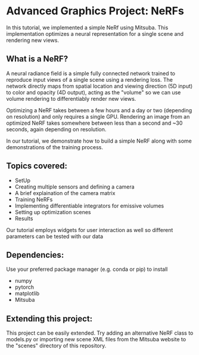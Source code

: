 # Advanced Graphics Project: NeRFs
In this tutorial, we implemented a simple NeRf using Mitsuba. This implementation optimizes a neural representation for a single 
scene and rendering new views.

## What is a NeRF?

A neural radiance field is a simple fully connected network trained to reproduce input views of a single scene using a rendering loss. The network directly maps from spatial location and viewing direction (5D input) to color and opacity (4D output), acting as the "volume" so we can use volume rendering to differentiably render new views.

Optimizing a NeRF takes between a few hours and a day or two (depending on resolution) and only requires a single GPU. Rendering an image from an optimized NeRF takes somewhere between less than a second and ~30 seconds, again depending on resolution.

In our tutorial, we demonstrate how to build a simple NeRF along with some demonstrations of the training process. 

## Topics covered: 
* SetUp
* Creating multiple sensors and defining a camera
* A brief explaination of the camera matrix
* Training NeRFs
* Implementing differentiable integrators for emissive volumes
* Setting up optimization scenes
* Results

Our tutorial employs widgets for user interaction as well so different parameters can be tested with our data

## Dependencies:
Use your preferred package manager (e.g. conda or pip) to install
* numpy
* pytorch
* matplotlib
* Mitsuba

## Extending this project:
This project can be easily extended. Try adding an alternative NeRF class to models.py or importing new scene XML files from the Mitsuba website to the "scenes"
directory of this repository.